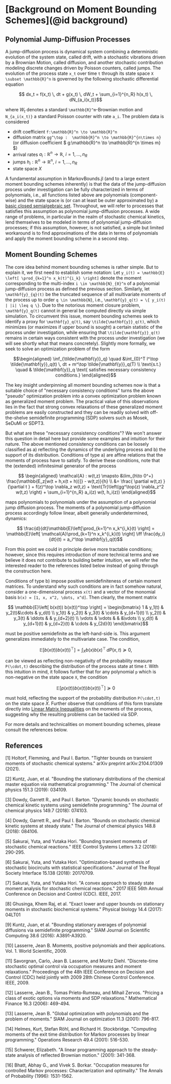 # [Background on Moment Bounding Schemes](@id background)

## Polynomial Jump-Diffusion Processes
A jump-diffusion process is dynamical system combining a deterministic evolution of the system state, called drift, with a stochastic vibrations driven by a Brownian Motion, called diffusion, and another stochastic contribution modeling discrete changes driven by Poisson counters, called jumps. The evolution of the process state ``x_t`` over time ``t`` through its state space ``X \subset \mathbb{R}^n`` is governed by the following stochastic differential equation
```math
    dx_t = f(x_t) \, dt + g(x_t) \, dW_t + \sum_{i=1}^{n_R} h(x_t) \, dN_{a_i(x_t)}
```
where $W_t$ denotes a standard ``\mathbb{R}^m``-Brownian motion and ``N_{a_i(x_t)}`` a standard Poisson counter with rate ``a_i``. The problem data is considered

* drift coefficient ``f:\mathbb{R}^n \to \mathbb{R}^n``
* diffusion matrix ``gg^\top :  \mathbb{R}^n \to \mathbb{R}^{n\times n}`` (or diffusion coefficient $ g:\mathbb{R}^n \to \mathbb{R}^{n \times m} $)
* arrival rates $a_i : \mathbb{R}^n \to \mathbb{R}$, $i  = 1,\dots, n_R$
* jumps $h_i:\mathbb{R}^n \to \mathbb{R}^n$, $i  = 1,\dots, n_R$
* state space $X$ 

A fundamental assumption in MarkovBounds.jl (and to a large extent moment bounding schemes inherently) is that the data of the jump-diffusion process under investigation can be fully characterized in terms of polynomials, i.e., all functions listed above are polynomials (component-wise) and the state space is (or can at least be outer approximated by) a [basic closed semialgebraic set](https://www.mit.edu/~parrilo/cdc03_workshop/10_positivstellensatz_2003_12_07_02_screen.pdf). Throughout, we will refer to processes that satisfies this assumption as polynomial jump-diffusion processes. A wide range of problems, in particular in the realm of stochastic chemical kinetics, lend themselves to be modeled in terms of polynomial jump-diffusion processes; if this assumption, however, is not satisfied, a simple but limited workaround is to find approximations of the data in terms of polynomials and apply the moment bounding scheme in a second step.

## Moment Bounding Schemes
The core idea behind moment bounding schemes is rather simple. But to explain it, we first need to establish some notation: Let ``y_i(t) = \mathbb{E} \left[ \prod_{k=1}^n x_k(t)^{i_k} \right]`` denote the moment corresponding to the multi-index ``i \in \mathbb{N}_{0}^n`` of a polynomial jump-diffusion process as defined the previous section. Similarly, let ``\mathbf{y}_{q}(t)``  be the truncated sequence of all multivariate moments of the process up to order ``q \in \mathbb{N}``, i.e., ``\mathbf{y}_q(t) = \{ y_i(t) | |i| \leq q \}``. Due to the notorious moment closure problem, ``\mathbf{y}_q(t)`` cannot in general be computed directly via simple simulation. To circumvent this issue, moment bounding schemes seek to identify a proxy for ``\mathbf{y}_q(t)``, say ``\tilde{\mathbf{y}}_q(t)``, which minimizes (or maximizes if upper bound is sought) a certain statistic of the process under investigation, while ensuring that ``\tilde{\mathbf{y}}_q(t)`` remains in certain ways consistent with the process under investigation (we will see shortly what that means concretely). Slightly more formally, we seek to solve an optimization problem of the form
```math
\begin{aligned} 
    \inf_{\tilde{\mathbf{y}}_q} \quad &\int_{0}^T l^\top \tilde{\mathbf{y}}_q(t) \, dt + m^\top \tilde{\mathbf{y}}_q(T) \\
    \text{s.t.} \quad & \tilde{\mathbf{y}}_q \text{ satisfies necessary consistency conditions.} 
\end{aligned}
```
The key insight underpinning all moment bounding schemes now is that a suitable choice of "necessary consistency conditions" turns the above "pseudo" optimization problem into a convex optimization problem known as generalized moment problem. The practical value of this observations lies in the fact that strong convex relaxations of these generalized moment problems are easily constructed and they can be readily solved with off-the-shelve semidefinite programming (SDP) solvers such as Mosek, SeDuMi or SDPT3. 

But what are these "necessary consistency conditions"? We won't answer this question in detail here but provide some examples and intuition for their nature. The above mentioned consistency conditions can be loosely classified as a) reflecting the dynamics of the underlying process and b) the support of its distribution. Conditions of type a) are affine relations that the moments of process have to satisfy. To derive these conditions, note that the (extended) infinitesimal generator of the process
```math
    \begin{aligned}
        \mathcal{A} : w(t,z) \mapsto &\lim_{h\to 0^+} \frac{\mathbb{E_z[w(t + h,x(t + h))]} - w(t,z)}{h} \\
                                &= \frac{ \partial w(t,z) }{\partial t } + f(z)^\top \nabla_z w(t,z) + \text{Tr}\left(gg^\top(z) \nabla_z^2 w(t,z) \right) + \sum_{i=1}^{n_R} a_i(z) w(t, h_i(z))
    \end{aligned}
```
maps polynomials to polynomials under the assumption of a polynomial jump diffusion process. The moments of a polynomial jump-diffusion process accordingly follow linear, albeit generally underdetermined, dynamics:
```math
    \frac{d}{dt}\mathbb{E}\left[\prod_{k=1}^n x_k^{i_k}(t) \right] = \mathbb{E}\left[ \mathcal{A}\prod_{k=1}^n x_k^{i_k}(t) \right] \iff \frac{dy_i}{dt}(t) = a_i^\top \mathbf{y}_q(t)
```
From this point we could in principle derive more tractable conditions; however, since this requires introduction of more technical terms and we believe it does not contribute to building better intuition, we will refer the interested reader to the references listed below instead of going through the construction here.

Conditions of type b) impose positive semidefiniteness of certain moment matrices. To understand why such conditions are in fact somehow natural, consider a one-dimensional process ``x(t)`` and a vector of the monomial basis ``b(x) = [1, x, x^2, \dots, x^d]``. Then clearly,  the moment matrix
```math
    \mathbb{E}\left[ b(x(t)) b(x(t))^\top \right] = \begin{bmatrix} 1 & y_1(t) & y_2(t)&\cdots & y_d(t) \\
															    y_1(t) & y_2(t) & y_3(t) & \cdots & y_{d+1}(t) \\
															    y_2(t) & y_3(t)  & \ddots & & y_{d+2}(t) \\
															    \vdots & \vdots & &  &\vdots \\
															    y_d(t) & y_{d+1}(t) & y_{d+2}(t) & \cdots & y_{2d}(t) 
															    \end{bmatrix}
```
must be positive semidefinite as the left-hand-side is. This argument generalizes immediately to the multivariate case. The condition,
```math
    \mathbb{E}\left[ b(x(t)) b(x(t))^\top \right]= \int_X b(x) b(x)^\top \, dP(x,t) \succeq 0,
```
can be viewed as reflecting non-negativity of the probability measure ``P(\cdot,t)`` describing the distribution of the process state at time $t$. With this intuition in mind, it follows further that for any polynomial ``p`` which is non-negative on the state space ``X``, the condition
```math
    \mathbb{E}[p(x(t))b(x(t)) b(x(t))^\top] \succeq 0
```
must hold, reflecting the support of the probability distribution ``P(\cdot,t)`` on the state space $X$. Further observe that conditions of this form translate directly into [Linear Matrix Inequalities](https://en.wikipedia.org/wiki/Linear_matrix_inequality) on the moments of the process, suggesting why the resulting problems can be tackled via SDP. 

For more details and technicalities on moment bounding schemes, please consult the references below.

## References
[1] Holtorf, Flemming, and Paul I. Barton. "Tighter bounds on transient moments of stochastic chemical systems." arXiv preprint arXiv:2104.01309 (2021).

[2] Kuntz, Juan, et al. "Bounding the stationary distributions of the chemical master equation via mathematical programming." The Journal of chemical physics 151.3 (2019): 034109.

[3] Dowdy, Garrett R., and Paul I. Barton. "Dynamic bounds on stochastic chemical kinetic systems using semidefinite programming." The Journal of chemical physics 149.7 (2018): 074103.

[4] Dowdy, Garrett R., and Paul I. Barton. "Bounds on stochastic chemical kinetic systems at steady state." The Journal of chemical physics 148.8 (2018): 084106.

[5] Sakurai, Yuta, and Yutaka Hori. "Bounding transient moments of stochastic chemical reactions." IEEE Control Systems Letters 3.2 (2018): 290-295.

[6] Sakurai, Yuta, and Yutaka Hori. "Optimization-based synthesis of stochastic biocircuits with statistical specifications." Journal of The Royal Society Interface 15.138 (2018): 20170709.

[7] Sakurai, Yuta, and Yutaka Hori. "A convex approach to steady state moment analysis for stochastic chemical reactions." 2017 IEEE 56th Annual Conference on Decision and Control (CDC). IEEE, 2017.

[8] Ghusinga, Khem Raj, et al. "Exact lower and upper bounds on stationary moments in stochastic biochemical systems." Physical biology 14.4 (2017): 04LT01

[9] Kuntz, Juan, et al. "Bounding stationary averages of polynomial diffusions via semidefinite programming." SIAM Journal on Scientific Computing 38.6 (2016): A3891-A3920.

[10] Lasserre, Jean B. Moments, positive polynomials and their applications. Vol. 1. World Scientific, 2009.

[11] Savorgnan, Carlo, Jean B. Lasserre, and Moritz Diehl. "Discrete-time stochastic optimal control via occupation measures and moment relaxations." Proceedings of the 48h IEEE Conference on Decision and Control (CDC) held jointly with 2009 28th Chinese Control Conference. IEEE, 2009.

[12] Lasserre, Jean B., Tomas Prieto‐Rumeau, and Mihail Zervos. "Pricing a class of exotic options via moments and SDP relaxations." Mathematical Finance 16.3 (2006): 469-494.

[13] Lasserre, Jean B. "Global optimization with polynomials and the problem of moments." SIAM Journal on optimization 11.3 (2001): 796-817.

[14] Helmes, Kurt, Stefan Röhl, and Richard H. Stockbridge. "Computing moments of the exit time distribution for Markov processes by linear programming." Operations Research 49.4 (2001): 516-530.

[15] Schwerer, Elizabeth. "A linear programming approach to the steady-state analysis of reflected Brownian motion." (2001): 341-368.

[16] Bhatt, Abhay G., and Vivek S. Borkar. "Occupation measures for controlled Markov processes: Characterization and optimality." The Annals of Probability (1996): 1531-1562.